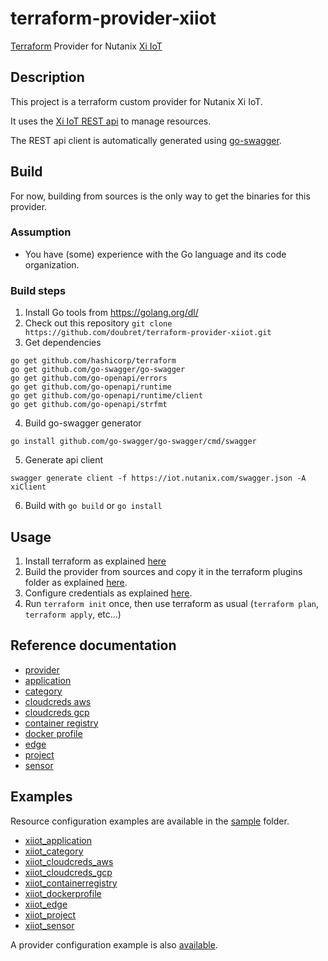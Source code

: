 # terraform-provider-xiiot

[Terraform](https://www.terraform.io) Provider for Nutanix [Xi IoT](https://www.nutanix.fr/products/iot/)

## Description

This project is a terraform custom provider for Nutanix Xi IoT.

It uses the [Xi IoT REST api](https://iot.nutanix.com/docs/) to manage resources.

The REST api client is automatically generated using [go-swagger](https://github.com/go-swagger/go-swagger).

## Build

For now, building from sources is the only way to get the binaries for this provider.

### Assumption

* You have (some) experience with the Go language and its code organization.

### Build steps

1. Install Go tools from https://golang.org/dl/
2. Check out this repository `git clone https://github.com/doubret/terraform-provider-xiiot.git`
3. Get dependencies
```
go get github.com/hashicorp/terraform
go get github.com/go-swagger/go-swagger
go get github.com/go-openapi/errors
go get github.com/go-openapi/runtime
go get github.com/go-openapi/runtime/client
go get github.com/go-openapi/strfmt
```
4. Build go-swagger generator
```
go install github.com/go-swagger/go-swagger/cmd/swagger
```
5. Generate api client
```
swagger generate client -f https://iot.nutanix.com/swagger.json -A xiClient
```
6. Build with `go build` or `go install`

## Usage

1. Install terraform as explained [here](https://learn.hashicorp.com/terraform/getting-started/install)
2. Build the provider from sources and copy it in the terraform plugins folder as explained [here](https://www.terraform.io/docs/plugins/basics.html).
3. Configure credentials as explained [here](docs/provider.tf).
4. Run `terraform init` once, then use terraform as usual (`terraform plan`, `terraform apply`, etc...)

## Reference documentation

* [provider](docs/provider.md)
* [application](docs/application.md)
* [category](docs/category.md)
* [cloudcreds aws](docs/cloudcreds_aws.md)
* [cloudcreds gcp](docs/cloudcreds_gcp.md)
* [container registry](docs/container_registry.md)
* [docker profile](docs/docker_profile.md)
* [edge](docs/edge.md)
* [project](docs/project.md)
* [sensor](docs/sensor.md)

## Examples

Resource configuration examples are available in the [sample](sample) folder.

* [xiiot_application](sample/application.tf)
* [xiiot_category](sample/category.tf)
* [xiiot_cloudcreds_aws](sample/cloudcreds_aws.tf)
* [xiiot_cloudcreds_gcp](sample/cloudcreds_gcp.tf)
* [xiiot_containerregistry](sample/containerregistry.tf)
* [xiiot_dockerprofile](sample/dockerprofile.tf)
* [xiiot_edge](sample/edge.tf)
* [xiiot_project](sample/project.tf)
* [xiiot_sensor](sample/sensor.tf)

A provider configuration example is also [available](sample/provider.tf).
